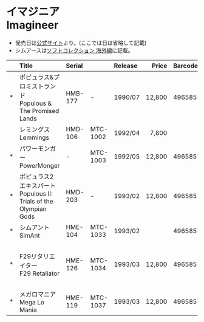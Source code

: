 # イマジニア<br>Imagineer

* 発売日は[公式サイト](https://www.imagineer.co.jp/contact/over.php)より。(ここでは日は省略して記載)
* シムアースは[ソフトコレクション 海外編](Soft%20Collection%20Kaigai-hen.md)に記載。

||Title|Serial||Release|Price|Barcode|Note|
|:-:|:-|:-|:-|:-|-:|:-|:-|
|*|ポピュラス&プロミストランド<br>Populous & The Promised Lands|HMB-177|-|1990/07|12,800|4965857002095||
||レミングス<br>Lemmings|HMD-106|MTC-1002|1992/04|7,800|||
|*|パワーモンガー<br>PowerMonger|-|MTC-1003|1992/05|12,800|4965857006048||
|*|ポピュラス2 エキスパート<br>Populous II: Trials of the Olympian Gods|HMD-203|-|1993/02|12,800|4965857008059||
|*|シムアント<br>SimAnt|HME-104|MTC-1033|1993/02||4965857008028||
|*|F29リタリエイター<br>F29 Retaliator|HME-126|MTC-1034|1993/03|12,800|4965857007045|起動補助ディスク配布|
|*|メガロマニア<br>Mega Lo Mania|HME-119|MTC-1037|1993/03|12,800|4965857008097||
